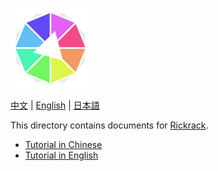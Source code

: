 ![Haworthia the Firework](../../../icons/full/icon_full_128.png)

[中文](https://eigenmiao.com/yanhuo/zh.html) | [English](https://eigenmiao.com/yanhuo/en.html) | [日本語](https://eigenmiao.com/yanhuo/ja.html)

This directory contains documents for [Rickrack](https://github.com/eigenmiao/Rickrack).

* [Tutorial in Chinese](https://eigenmiao.com/2021/12/12/rickrack-tutorial-zh-v2.3.4/)
* [Tutorial in English](https://eigenmiao.com/2021/12/12/rickrack-tutorial-en-v2.3.4/)
